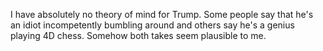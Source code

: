 I have absolutely no theory of mind for Trump. Some people say that he's an idiot incompetently bumbling around and others say he's a genius playing 4D chess. Somehow both takes seem plausible to me.

